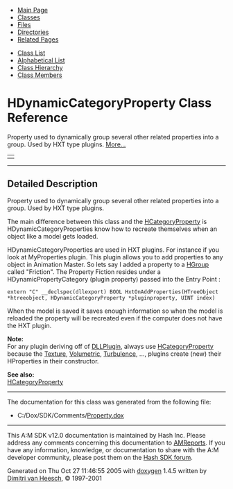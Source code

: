 <div class="tabs">

- [Main Page](index.md)
- <span id="current">[Classes](annotated.md)</span>
- [Files](files.md)
- [Directories](dirs.md)
- [Related Pages](pages.md)

</div>

<div class="tabs">

- [Class List](annotated.md)
- [Alphabetical List](classes.md)
- [Class Hierarchy](hierarchy.md)
- [Class Members](functions.md)

</div>

# HDynamicCategoryProperty Class Reference

Property used to dynamically group several other related properties into a group. Used by HXT type plugins. [More...](#_details)

|     |
|-----|
|     |

------------------------------------------------------------------------

<span id="_details"></span>

## Detailed Description

Property used to dynamically group several other related properties into a group. Used by HXT type plugins.

The main difference between this class and the <a href="classHCategoryProperty.md" class="el">HCategoryProperty</a> is HDynamicCategoryProperties know how to recreate themselves when an object like a model gets loaded.

HDynamicCategoryProperties are used in HXT plugins. For instance if you look at MyProperties plugin. This plugin allows you to add properties to any object in Animation Master. So lets say I added a property to a <a href="classHGroup.md" class="el">HGroup</a> called "Friction". The Property Fiction resides under a HDynamicPropertyCategory (plugin property) passed into the Entry Point :

<div class="fragment">

``` fragment
extern "C" __declspec(dllexport) BOOL HxtOnAddProperties(HTreeObject *htreeobject, HDynamicCategoryProperty *pluginproperty, UINT index)
```

</div>

When the model is saved it saves enough information so when the model is reloaded the property will be recreated even if the computer does not have the HXT plugin.

**Note:**  
For any plugin deriving off of <a href="classDLLPlugin.md" class="el">DLLPlugin</a>, always use <a href="classHCategoryProperty.md" class="el">HCategoryProperty</a> because the <a href="classTexture.md" class="el">Texture</a>, <a href="classVolumetric.md" class="el">Volumetric</a>, <a href="classTurbulence.md" class="el">Turbulence</a>, ..., plugins create (new) their HProperties in their constructor.

<!-- -->

**See also:**  
<a href="classHCategoryProperty.md" class="el">HCategoryProperty</a>

------------------------------------------------------------------------

The documentation for this class was generated from the following file:

- C:/Dox/SDK/Comments/<a href="Property_8dox.md" class="el">Property.dox</a>

------------------------------------------------------------------------

<span class="small">This A:M SDK v12.0 documentation is maintained by Hash Inc. Please address any comments concerning this documentation to [AMReports](http://www.hash.com/reports). If you have any information, knowledge, or documentation to share with the A:M developer community, please post them on the [Hash SDK forum](http://www.hash.com/forums/index.php?showforum=11).</span>

Generated on Thu Oct 27 11:46:55 2005 with [<span class="image placeholder" original-image-src="doxygen.png" original-image-title="" height="45" width="100" align="middle" border="0">doxygen</span>](http://www.doxygen.org/index.html) 1.4.5 written by [Dimitri van Heesch](mailto:dimitri@stack.nl), © 1997-2001

